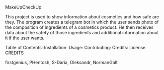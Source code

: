 MakeUpCheckUp

This project is used to show information about cosmetics and how safe are they. The program creates a telegram bot in which the user sends photo of the composition of ingredients of a cosmetics product. He then receives data about the safety of those ingredients and additional information about it if the user wants.

Table of Contents:
Installation:
Usage:
Contributing:
Credits:
License:
CREDITS

firstgenius, PHentosh, S-Daria, Oleksandr, NormanGalt
